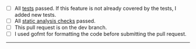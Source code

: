 - [ ] All [tests](https://github.com/jfrog/jfrog-cli-core#tests) passed. If this feature is not already covered by the tests, I added new tests.
- [ ] All [static analysis checks](https://github.com/jfrog/jfrog-cli-core/actions/workflows/analysis.yml) passed.
- [ ] This pull request is on the dev branch.
- [ ] I used gofmt for formatting the code before submitting the pull request.
-----
    